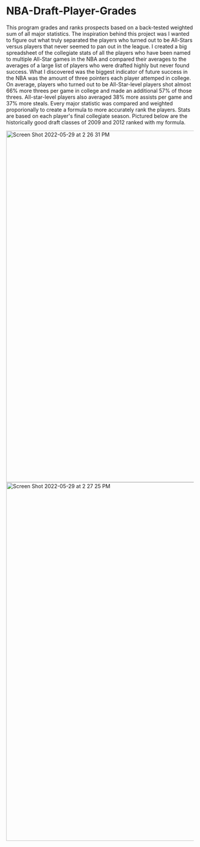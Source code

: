 # NBA-Draft-Player-Grades
This program grades and ranks prospects based on a back-tested weighted sum of all major statistics. The inspiration behind this project was I wanted to figure out what truly separated the players who turned out to be All-Stars versus players that never seemed to pan out in the league. I created a big spreadsheet of the collegiate stats of all the players who have been named to multiple All-Star games in the NBA and compared their averages to the averages of a large list of players who were drafted highly but never found success. What I discovered was the biggest indicator of future success in the NBA was the amount of three pointers each player attemped in college. On average, players who turned out to be All-Star-level players shot almost 66% more threes per game in college and made an additional 57% of those threes. All-star-level players also averaged 38% more assists per game and 37% more steals. Every major statistic was compared and weighted proporionally to create a formula to more accurately rank the players. Stats are based on each player's final collegiate season. Pictured below are the historically good draft classes of 2009 and 2012 ranked with my formula.


<img width="945" alt="Screen Shot 2022-05-29 at 2 26 31 PM" src="https://user-images.githubusercontent.com/84414002/170888216-76bc1084-c06d-4adb-be9a-d99dede730fe.png">




<img width="964" alt="Screen Shot 2022-05-29 at 2 27 25 PM" src="https://user-images.githubusercontent.com/84414002/170888219-be6c9b4b-aad5-424a-a53b-5311e9f93049.png">
